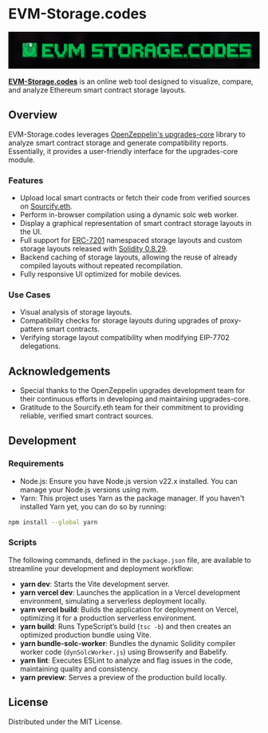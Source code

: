 # EVM-Storage.codes

![EVM-Storage.codes](/public/banner.png)

[**EVM-Storage.codes**](https://evm-storage.codes/) is an online web tool designed to visualize, compare, and analyze Ethereum smart contract storage layouts.

## Overview

EVM-Storage.codes leverages [OpenZeppelin's upgrades-core](https://github.com/OpenZeppelin/openzeppelin-upgrades) library to analyze smart contract storage and generate compatibility reports. Essentially, it provides a user-friendly interface for the upgrades-core module.
 
### Features
  - Upload local smart contracts or fetch their code from verified sources on [Sourcify.eth](https://sourcify.dev/).
  - Perform in-browser compilation using a dynamic solc web worker.
  - Display a graphical representation of smart contract storage layouts in the UI.
  - Full support for [ERC-7201](https://eips.ethereum.org/EIPS/eip-7201) namespaced storage layouts and custom storage layouts released with [Solidity 0.8.29](https://soliditylang.org/blog/2025/03/12/solidity-0.8.29-release-announcement/).
  - Backend caching of storage layouts, allowing the reuse of already compiled layouts without repeated recompilation.
  - Fully responsive UI optimized for mobile devices.

### Use Cases
- Visual analysis of storage layouts.
- Compatibility checks for storage layouts during upgrades of proxy-pattern smart contracts.
- Verifying storage layout compatibility when modifying EIP-7702 delegations.

## Acknowledgements

- Special thanks to the OpenZeppelin upgrades development team for their continuous efforts in developing and maintaining upgrades-core.
- Gratitude to the Sourcify.eth team for their commitment to providing reliable, verified smart contract sources.

## Development

### Requirements

  - Node.js: Ensure you have Node.js version v22.x installed. You can manage your Node.js versions using nvm.
  - Yarn: This project uses Yarn as the package manager. If you haven't installed Yarn yet, you can do so by running:
  ```bash
  npm install --global yarn
  ```

### Scripts

The following commands, defined in the `package.json` file, are available to streamline your development and deployment workflow:

- **yarn dev**: Starts the Vite development server.
- **yarn vercel dev**: Launches the application in a Vercel development environment, simulating a serverless deployment locally.
- **yarn vercel build**: Builds the application for deployment on Vercel, optimizing it for a production serverless environment.
- **yarn build**: Runs TypeScript’s build (`tsc -b`) and then creates an optimized production bundle using Vite.
- **yarn bundle-solc-worker**: Bundles the dynamic Solidity compiler worker code (`dynSolcWorker.js`) using Browserify and Babelify.
- **yarn lint**: Executes ESLint to analyze and flag issues in the code, maintaining quality and consistency.
- **yarn preview**: Serves a preview of the production build locally.

## License

Distributed under the MIT License.
